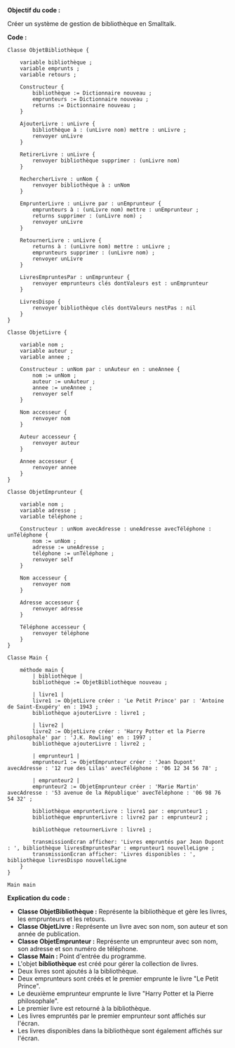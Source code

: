 **Objectif du code :**

Créer un système de gestion de bibliothèque en Smalltalk.

**Code :**

```smalltalk
Classe ObjetBibliothèque {

    variable bibliothèque ;
    variable emprunts ;
    variable retours ;

    Constructeur {
        bibliothèque := Dictionnaire nouveau ;
        emprunteurs := Dictionnaire nouveau ;
        returns := Dictionnaire nouveau ;
    }

    AjouterLivre : unLivre {
        bibliothèque à : (unLivre nom) mettre : unLivre ;
        renvoyer unLivre
    }

    RetirerLivre : unLivre {
        renvoyer bibliothèque supprimer : (unLivre nom)
    }

    RechercherLivre : unNom {
        renvoyer bibliothèque à : unNom
    }

    EmprunterLivre : unLivre par : unEmprunteur {
        emprunteurs à : (unLivre nom) mettre : unEmprunteur ;
        returns supprimer : (unLivre nom) ;
        renvoyer unLivre
    }

    RetournerLivre : unLivre {
        returns à : (unLivre nom) mettre : unLivre ;
        emprunteurs supprimer : (unLivre nom) ;
        renvoyer unLivre
    }

    LivresEmpruntesPar : unEmprunteur {
        renvoyer emprunteurs clés dontValeurs est : unEmprunteur
    }

    LivresDispo {
        renvoyer bibliothèque clés dontValeurs nestPas : nil
    }
}

Classe ObjetLivre {

    variable nom ;
    variable auteur ;
    variable annee ;

    Constructeur : unNom par : unAuteur en : uneAnnee {
        nom := unNom ;
        auteur := unAuteur ;
        annee := uneAnnee ;
        renvoyer self
    }

    Nom accesseur {
        renvoyer nom
    }

    Auteur accesseur {
        renvoyer auteur
    }

    Annee accesseur {
        renvoyer annee
    }
}

Classe ObjetEmprunteur {

    variable nom ;
    variable adresse ;
    variable téléphone ;

    Constructeur : unNom avecAdresse : uneAdresse avecTéléphone : unTéléphone {
        nom := unNom ;
        adresse := uneAdresse ;
        téléphone := unTéléphone ;
        renvoyer self
    }

    Nom accesseur {
        renvoyer nom
    }

    Adresse accesseur {
        renvoyer adresse
    }

    Téléphone accesseur {
        renvoyer téléphone
    }
}

Classe Main {

    méthode main {
        | bibliothèque |
        bibliothèque := ObjetBibliothèque nouveau ;

        | livre1 |
        livre1 := ObjetLivre créer : 'Le Petit Prince' par : 'Antoine de Saint-Exupéry' en : 1943 ;
        bibliothèque ajouterLivre : livre1 ;

        | livre2 |
        livre2 := ObjetLivre créer : 'Harry Potter et la Pierre philosophale' par : 'J.K. Rowling' en : 1997 ;
        bibliothèque ajouterLivre : livre2 ;

        | emprunteur1 |
        emprunteur1 := ObjetEmprunteur créer : 'Jean Dupont' avecAdresse : '12 rue des Lilas' avecTéléphone : '06 12 34 56 78' ;

        | emprunteur2 |
        emprunteur2 := ObjetEmprunteur créer : 'Marie Martin' avecAdresse : '53 avenue de la République' avecTéléphone : '06 98 76 54 32' ;

        bibliothèque emprunterLivre : livre1 par : emprunteur1 ;
        bibliothèque emprunterLivre : livre2 par : emprunteur2 ;

        bibliothèque retournerLivre : livre1 ;

        transmissionEcran afficher: 'Livres empruntés par Jean Dupont : ', bibliothèque livresEmpruntesPar : emprunteur1 nouvelleLigne ;
        transmissionEcran afficher: 'Livres disponibles : ', bibliothèque livresDispo nouvelleLigne
    }
}

Main main
```

**Explication du code :**

* **Classe ObjetBibliothèque :** Représente la bibliothèque et gère les livres, les emprunteurs et les retours.
* **Classe ObjetLivre :** Représente un livre avec son nom, son auteur et son année de publication.
* **Classe ObjetEmprunteur :** Représente un emprunteur avec son nom, son adresse et son numéro de téléphone.
* **Classe Main :** Point d'entrée du programme.
* L'objet **bibliothèque** est créé pour gérer la collection de livres.
* Deux livres sont ajoutés à la bibliothèque.
* Deux emprunteurs sont créés et le premier emprunte le livre "Le Petit Prince".
* Le deuxième emprunteur emprunte le livre "Harry Potter et la Pierre philosophale".
* Le premier livre est retourné à la bibliothèque.
* Les livres empruntés par le premier emprunteur sont affichés sur l'écran.
* Les livres disponibles dans la bibliothèque sont également affichés sur l'écran.
